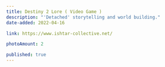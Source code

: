 ```yaml
---
title: Destiny 2 Lore ( Video Game )
description: "'Detached' storytelling and world building."
date-added: 2022-04-16

link: https://www.ishtar-collective.net/

photoAmount: 2

published: true
---
```

